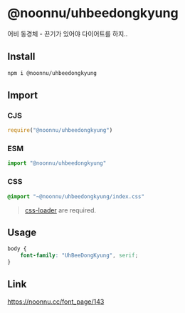 # @noonnu/uhbeedongkyung
어비 동경체 - 끈기가 있어야 다이어트를 하지..

## Install
```sh
npm i @noonnu/uhbeedongkyung
```
## Import
### CJS
```js
require("@noonnu/uhbeedongkyung")
```
### ESM
```js
import "@noonnu/uhbeedongkyung"
```
### CSS 
```css
@import "~@noonnu/uhbeedongkyung/index.css"
```
> [css-loader](https://github.com/webpack-contrib/css-loader) are required.

## Usage
```css
body {
    font-family: "UhBeeDongKyung", serif;
}
```

## Link
https://noonnu.cc/font_page/143